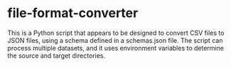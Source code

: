 # file-format-converter
 This is a Python script that appears to be designed to convert CSV files to JSON files, using a schema defined in a schemas.json file. The script can process multiple datasets, and it uses environment variables to determine the source and target directories.
